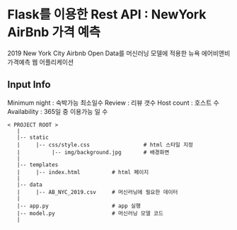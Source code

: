 # Flask를 이용한 Rest API : NewYork AirBnb 가격 예측 

2019 New York City Airbnb Open Data를 머신러닝 모델에 적용한 뉴욕 에어비앤비 가격예측 웹 어플리케이션

## Input Info
Minimum night : 숙박가능 최소일수 
Review : 리뷰 갯수
Host count : 호스트 수 
Availability : 365일 중 이용가능 일 수

```
< PROJECT ROOT >
   |
   |-- static                              
   |     |-- css/style.css                 # html 스타일 지정 
   |          |-- img/background.jpg       # 배경화면
   |    
   |-- templates    
   |     |-- index.html          # html 페이지 
   |
   |-- data    
   |     |-- AB_NYC_2019.csv     # 머신러닝에 필요한 데이터
   | 
   |-- app.py                    # app 실행 
   |-- model.py                  # 머신러닝 모델 코드
   |
```

